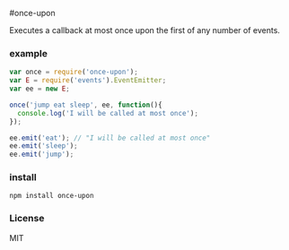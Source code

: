 #once-upon

Executes a callback at most once upon the first of any number of events.

### example

```js
var once = require('once-upon');
var E = require('events').EventEmitter;
var ee = new E;

once('jump eat sleep', ee, function(){
  console.log('I will be called at most once');
});

ee.emit('eat'); // "I will be called at most once"
ee.emit('sleep');
ee.emit('jump');
```

### install

```
npm install once-upon
```

### License

MIT

